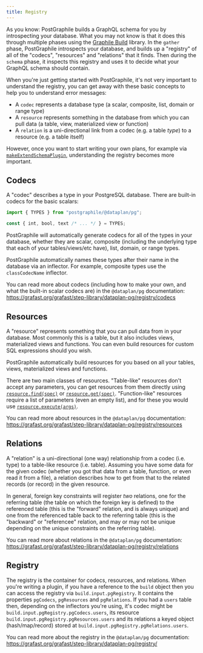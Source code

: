 ```yaml
---
title: Registry
---
```


As you know: PostGraphile builds a GraphQL schema for you by introspecting your
database. What you may not know is that it does this through multiple phases
using the [Graphile Build](https://build.graphile.org/graphile-build/) library.
In the `gather` phase, PostGraphile introspects your database, and builds up a
"registry" of all of the "codecs", "resources" and "relations" that it finds.
Then during the `schema` phase, it inspects this registry and uses it to decide
what your GraphQL schema should contain.

When you're just getting started with PostGraphile, it's not very important to
understand the registry, you can get away with these basic concepts to help you
to understand error messages:

- A `codec` represents a database type (a scalar, composite, list, domain or range type)
- A `resource` represents something in the database from which you can pull data (a table, view, materialized view or function)
- A `relation` is a uni-directional link from a codec (e.g. a table _type_) to a resource (e.g. a table itself)

However, once you want to start writing your own plans, for example via
[`makeExtendSchemaPlugin`](./extending/make-extend-schema-plugin.md), understanding the
registry becomes more important.

## Codecs

A "codec" describes a type in your PostgreSQL database. There are built-in
codecs for the basic scalars:

```ts
import { TYPES } from "postgraphile/@dataplan/pg";

const { int, bool, text /* ... */ } = TYPES;
```

PostGraphile will automatically generate codecs for all of the types in your
database, whether they are scalar, composite (including the underlying type
that each of your tables/views/etc have), list, domain, or range types.

PostGraphile automatically names these types after their name in the database
via an inflector. For example, composite types use the `classCodecName`
inflector.

You can read more about codecs (including how to make your own, and what the
built-in scalar codecs are) in the `@dataplan/pg` documentation:
https://grafast.org/grafast/step-library/dataplan-pg/registry/codecs

## Resources

A "resource" represents something that you can pull data from in your database.
Most commonly this is a table, but it also includes views, materialized views
and functions. You can even build resources for custom SQL expressions should
you wish.

PostGraphile automatically build resources for you based on all your tables,
views, materialized views and functions.

There are two main classes of resources. "Table-like" resources don't accept
any parameters, you can get resources from them directly using
[`resource.find(spec)`](https://grafast.org/grafast/step-library/dataplan-pg/registry/resources#resourcefindspec)
or
[`resource.get(spec)`](https://grafast.org/grafast/step-library/dataplan-pg/registry/resources#resourcegetspec).
"Function-like" resources require a list of parameters (even an empty list),
and for these you would use
[`resource.execute(args)`](https://grafast.org/grafast/step-library/dataplan-pg/registry/resources#resourcefindspec).

You can read more about resources in the `@dataplan/pg` documentation:
https://grafast.org/grafast/step-library/dataplan-pg/registry/resources

## Relations

A "relation" is a uni-directional (one way) relationship from a codec (i.e.
type) to a table-like resource (i.e. table). Assuming you have some data for
the given codec (whether you got that data from a table, function, or even read
it from a file), a relation describes how to get from that to the related
records (or record) in the given resource.

In general, foreign key constraints will register _two_ relations, one for the
referring table (the table on which the foreign key is defined) to the
referenced table (this is the "forward" relation, and is always unique) and one
from the referenced table back to the referring table (this is the "backward"
or "referencee" relation, and may or may not be unique depending on the unique
constraints on the referring table).

You can read more about relations in the `@dataplan/pg` documentation:
https://grafast.org/grafast/step-library/dataplan-pg/registry/relations

## Registry

The registry is the container for codecs, resources, and relations. When you're
writing a plugin, if you have a reference to the `build` object then you can
access the registry via `build.input.pgRegistry`. It contains the properties
`pgCodecs`, `pgResources` and `pgRelations`. If you had a `users` table then,
depending on the inflectors you're using, it's codec might be
`build.input.pgRegistry.pgCodecs.users`, its resource
`build.input.pgRegistry.pgResources.users` and its relations a keyed object
(hash/map/record) stored at `build.input.pgRegistry.pgRelations.users`.

You can read more about the registry in the `@dataplan/pg` documentation:
https://grafast.org/grafast/step-library/dataplan-pg/registry/
